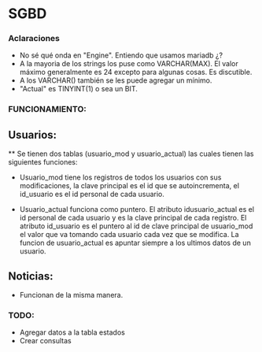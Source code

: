 # SGBD

### Aclaraciones
* No sé qué onda en "Engine". Entiendo que usamos mariadb ¿?
* A la mayoria de los strings los puse como VARCHAR(MAX). El valor máximo generalmente es 24 excepto para algunas cosas. Es discutible.
* A los VARCHAR() también se les puede agregar un mínimo.
* "Actual" es TINYINT(1) o sea un BIT.


### FUNCIONAMIENTO:

## Usuarios:

** Se tienen dos tablas (usuario_mod y usuario_actual) las cuales tienen las siguientes funciones:

* Usuario_mod tiene los registros de todos los usuarios con sus modificaciones, la clave principal es el id que se autoincrementa, el id_usuario es el id personal de cada usuario.

* Usuario_actual funciona como puntero. El atributo idusuario_actual es el id personal de cada usuario y es la clave principal de cada registro. El atributo id_usuario es el puntero al id de clave principal de usuario_mod el valor que va tomando cada usuario cada vez que se modifica. 
La funcion de usuario_actual es apuntar siempre a los ultimos datos de un usuario.

## Noticias:

* Funcionan de la misma manera.

### TODO:

* Agregar datos a la tabla estados
* Crear consultas